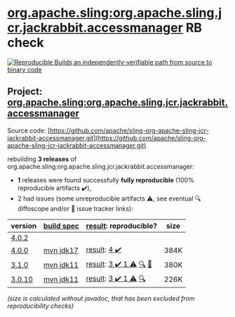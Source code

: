 [org.apache.sling:org.apache.sling.jcr.jackrabbit.accessmanager](https://central.sonatype.com/artifact/org.apache.sling/org.apache.sling.jcr.jackrabbit.accessmanager/versions) RB check
=======

[![Reproducible Builds](https://reproducible-builds.org/images/logos/rb.svg) an independently-verifiable path from source to binary code](https://reproducible-builds.org/)

## Project: [org.apache.sling:org.apache.sling.jcr.jackrabbit.accessmanager](https://central.sonatype.com/artifact/org.apache.sling/org.apache.sling.jcr.jackrabbit.accessmanager/versions)

Source code: [https://github.com/apache/sling-org-apache-sling-jcr-jackrabbit-accessmanager.git](https://github.com/apache/sling-org-apache-sling-jcr-jackrabbit-accessmanager.git)

rebuilding **3 releases** of org.apache.sling:org.apache.sling.jcr.jackrabbit.accessmanager:
- **1** releases were found successfully **fully reproducible** (100% reproducible artifacts :heavy_check_mark:),
- 2 had issues (some unreproducible artifacts :warning:, see eventual :mag: diffoscope and/or :memo: issue tracker links):

| version | [build spec](/BUILDSPEC.md) | [result](https://reproducible-builds.org/docs/jvm/): reproducible? | size |
| -- | --------- | ------ | -- |
| [4.0.2](https://central.sonatype.com/artifact/org.apache.sling/org.apache.sling.jcr.jackrabbit.accessmanager/4.0.2/pom) | | | |
| [4.0.0](https://central.sonatype.com/artifact/org.apache.sling/org.apache.sling.jcr.jackrabbit.accessmanager/4.0.0/pom) | [mvn jdk17](org.apache.sling.jcr.jackrabbit.accessmanager-4.0.0.buildspec) | [result](org.apache.sling.jcr.jackrabbit.accessmanager-4.0.0.buildinfo): [4 :heavy_check_mark: ](org.apache.sling.jcr.jackrabbit.accessmanager-4.0.0.buildcompare) | 384K |
| [3.1.0](https://central.sonatype.com/artifact/org.apache.sling/org.apache.sling.jcr.jackrabbit.accessmanager/3.1.0/pom) | [mvn jdk11](org.apache.sling.jcr.jackrabbit.accessmanager-3.1.0.buildspec) | [result](org.apache.sling.jcr.jackrabbit.accessmanager-3.1.0.buildinfo): [3 :heavy_check_mark:  1 :warning:](org.apache.sling.jcr.jackrabbit.accessmanager-3.1.0.buildcompare) [:mag:](org.apache.sling.jcr.jackrabbit.accessmanager-3.1.0.diffoscope) [:memo:](https://github.com/apache/sling-org-apache-sling-jcr-jackrabbit-accessmanager/pull/20) | 380K |
| [3.0.10](https://central.sonatype.com/artifact/org.apache.sling/org.apache.sling.jcr.jackrabbit.accessmanager/3.0.10/pom) | [mvn jdk11](org.apache.sling.jcr.jackrabbit.accessmanager-3.0.10.buildspec) | [result](org.apache.sling.jcr.jackrabbit.accessmanager-3.0.10.buildinfo): [3 :heavy_check_mark:  1 :warning:](org.apache.sling.jcr.jackrabbit.accessmanager-3.0.10.buildcompare) [:mag:](org.apache.sling.jcr.jackrabbit.accessmanager-3.0.10.diffoscope) | 226K |

<i>(size is calculated without javadoc, that has been excluded from reproducibility checks)</i>
